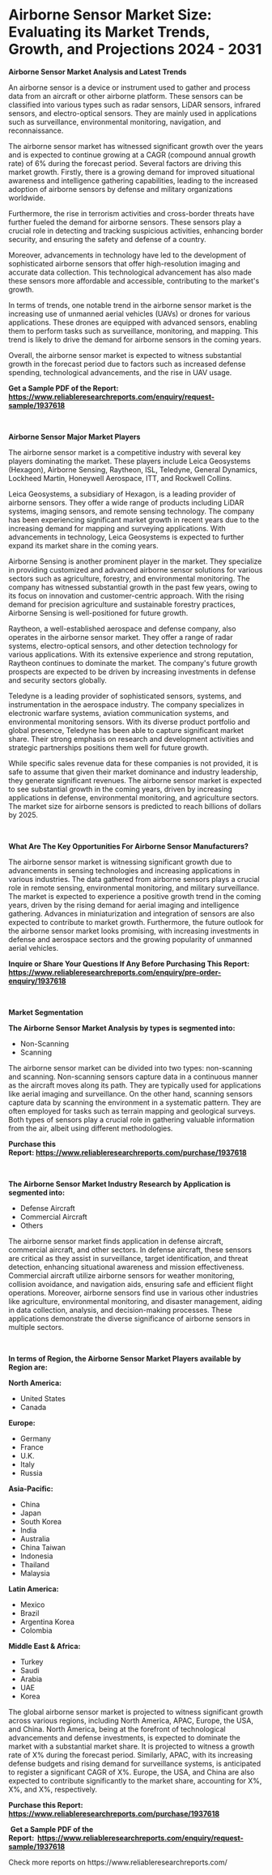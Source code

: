 <p><h1>Airborne Sensor Market Size: Evaluating its Market Trends, Growth, and Projections 2024 - 2031</h1></p><p><strong>Airborne Sensor Market Analysis and Latest Trends</strong></p>
<p><p>An airborne sensor is a device or instrument used to gather and process data from an aircraft or other airborne platform. These sensors can be classified into various types such as radar sensors, LiDAR sensors, infrared sensors, and electro-optical sensors. They are mainly used in applications such as surveillance, environmental monitoring, navigation, and reconnaissance.</p><p>The airborne sensor market has witnessed significant growth over the years and is expected to continue growing at a CAGR (compound annual growth rate) of 6% during the forecast period. Several factors are driving this market growth. Firstly, there is a growing demand for improved situational awareness and intelligence gathering capabilities, leading to the increased adoption of airborne sensors by defense and military organizations worldwide.</p><p>Furthermore, the rise in terrorism activities and cross-border threats have further fueled the demand for airborne sensors. These sensors play a crucial role in detecting and tracking suspicious activities, enhancing border security, and ensuring the safety and defense of a country.</p><p>Moreover, advancements in technology have led to the development of sophisticated airborne sensors that offer high-resolution imaging and accurate data collection. This technological advancement has also made these sensors more affordable and accessible, contributing to the market's growth.</p><p>In terms of trends, one notable trend in the airborne sensor market is the increasing use of unmanned aerial vehicles (UAVs) or drones for various applications. These drones are equipped with advanced sensors, enabling them to perform tasks such as surveillance, monitoring, and mapping. This trend is likely to drive the demand for airborne sensors in the coming years.</p><p>Overall, the airborne sensor market is expected to witness substantial growth in the forecast period due to factors such as increased defense spending, technological advancements, and the rise in UAV usage.</p></p>
<p><strong>Get a Sample PDF of the Report:&nbsp; <a href="https://www.reliableresearchreports.com/enquiry/request-sample/1937618">https://www.reliableresearchreports.com/enquiry/request-sample/1937618</a></strong></p>
<p>&nbsp;</p>
<p><strong>Airborne Sensor Major Market Players</strong></p>
<p><p>The airborne sensor market is a competitive industry with several key players dominating the market. These players include Leica Geosystems (Hexagon), Airborne Sensing, Raytheon, ISL, Teledyne, General Dynamics, Lockheed Martin, Honeywell Aerospace, ITT, and Rockwell Collins. </p><p>Leica Geosystems, a subsidiary of Hexagon, is a leading provider of airborne sensors. They offer a wide range of products including LiDAR systems, imaging sensors, and remote sensing technology. The company has been experiencing significant market growth in recent years due to the increasing demand for mapping and surveying applications. With advancements in technology, Leica Geosystems is expected to further expand its market share in the coming years.</p><p>Airborne Sensing is another prominent player in the market. They specialize in providing customized and advanced airborne sensor solutions for various sectors such as agriculture, forestry, and environmental monitoring. The company has witnessed substantial growth in the past few years, owing to its focus on innovation and customer-centric approach. With the rising demand for precision agriculture and sustainable forestry practices, Airborne Sensing is well-positioned for future growth.</p><p>Raytheon, a well-established aerospace and defense company, also operates in the airborne sensor market. They offer a range of radar systems, electro-optical sensors, and other detection technology for various applications. With its extensive experience and strong reputation, Raytheon continues to dominate the market. The company's future growth prospects are expected to be driven by increasing investments in defense and security sectors globally.</p><p>Teledyne is a leading provider of sophisticated sensors, systems, and instrumentation in the aerospace industry. The company specializes in electronic warfare systems, aviation communication systems, and environmental monitoring sensors. With its diverse product portfolio and global presence, Teledyne has been able to capture significant market share. Their strong emphasis on research and development activities and strategic partnerships positions them well for future growth.</p><p>While specific sales revenue data for these companies is not provided, it is safe to assume that given their market dominance and industry leadership, they generate significant revenues. The airborne sensor market is expected to see substantial growth in the coming years, driven by increasing applications in defense, environmental monitoring, and agriculture sectors. The market size for airborne sensors is predicted to reach billions of dollars by 2025.</p></p>
<p>&nbsp;</p>
<p><strong>What Are The Key Opportunities For Airborne Sensor Manufacturers?</strong></p>
<p><p>The airborne sensor market is witnessing significant growth due to advancements in sensing technologies and increasing applications in various industries. The data gathered from airborne sensors plays a crucial role in remote sensing, environmental monitoring, and military surveillance. The market is expected to experience a positive growth trend in the coming years, driven by the rising demand for aerial imaging and intelligence gathering. Advances in miniaturization and integration of sensors are also expected to contribute to market growth. Furthermore, the future outlook for the airborne sensor market looks promising, with increasing investments in defense and aerospace sectors and the growing popularity of unmanned aerial vehicles.</p></p>
<p><strong>Inquire or Share Your Questions If Any Before Purchasing This Report: <a href="https://www.reliableresearchreports.com/enquiry/pre-order-enquiry/1937618">https://www.reliableresearchreports.com/enquiry/pre-order-enquiry/1937618</a></strong></p>
<p>&nbsp;</p>
<p><strong>Market Segmentation</strong></p>
<p><strong>The Airborne Sensor Market Analysis by types is segmented into:</strong></p>
<p><ul><li>Non-Scanning</li><li>Scanning</li></ul></p>
<p><p>The airborne sensor market can be divided into two types: non-scanning and scanning. Non-scanning sensors capture data in a continuous manner as the aircraft moves along its path. They are typically used for applications like aerial imaging and surveillance. On the other hand, scanning sensors capture data by scanning the environment in a systematic pattern. They are often employed for tasks such as terrain mapping and geological surveys. Both types of sensors play a crucial role in gathering valuable information from the air, albeit using different methodologies.</p></p>
<p><strong>Purchase this Report:&nbsp;<a href="https://www.reliableresearchreports.com/purchase/1937618">https://www.reliableresearchreports.com/purchase/1937618</a></strong></p>
<p>&nbsp;</p>
<p><strong>The Airborne Sensor Market Industry Research by Application is segmented into:</strong></p>
<p><ul><li>Defense Aircraft</li><li>Commercial Aircraft</li><li>Others</li></ul></p>
<p><p>The airborne sensor market finds application in defense aircraft, commercial aircraft, and other sectors. In defense aircraft, these sensors are critical as they assist in surveillance, target identification, and threat detection, enhancing situational awareness and mission effectiveness. Commercial aircraft utilize airborne sensors for weather monitoring, collision avoidance, and navigation aids, ensuring safe and efficient flight operations. Moreover, airborne sensors find use in various other industries like agriculture, environmental monitoring, and disaster management, aiding in data collection, analysis, and decision-making processes. These applications demonstrate the diverse significance of airborne sensors in multiple sectors.</p></p>
<p>&nbsp;</p>
<p><strong>In terms of Region, the Airborne Sensor Market Players available by Region are:</strong></p>
<p>
    <p> <strong> North America: </strong>
        <ul>
            <li>United States</li>
            <li>Canada</li>
        </ul>
        </p> 
    <p> <strong> Europe: </strong>
        <ul>
            <li>Germany</li>
            <li>France</li>
            <li>U.K.</li>
            <li>Italy</li>
            <li>Russia</li>
        </ul>
        </p> 
    <p> <strong> Asia-Pacific: </strong>
        <ul>
            <li>China</li>
            <li>Japan</li>
            <li>South Korea</li>
            <li>India</li>
            <li>Australia</li>
            <li>China Taiwan</li>
            <li>Indonesia</li>
            <li>Thailand</li>
            <li>Malaysia</li>
        </ul>
        </p> 
    <p> <strong> Latin America: </strong>
        <ul>
            <li>Mexico</li>
            <li>Brazil</li>
            <li>Argentina Korea</li>
            <li>Colombia</li>
        </ul>
        </p> 
    <p> <strong> Middle East & Africa: </strong>
        <ul>
            <li>Turkey</li>
            <li>Saudi</li>
            <li>Arabia</li>
            <li>UAE</li>
            <li>Korea</li>
        </ul>
    </p>
    </p>
<p><p>The global airborne sensor market is projected to witness significant growth across various regions, including North America, APAC, Europe, the USA, and China. North America, being at the forefront of technological advancements and defense investments, is expected to dominate the market with a substantial market share. It is projected to witness a growth rate of X% during the forecast period. Similarly, APAC, with its increasing defense budgets and rising demand for surveillance systems, is anticipated to register a significant CAGR of X%. Europe, the USA, and China are also expected to contribute significantly to the market share, accounting for X%, X%, and X%, respectively.</p></p>
<p><strong>Purchase this Report: <a href="https://www.reliableresearchreports.com/purchase/1937618">https://www.reliableresearchreports.com/purchase/1937618</a></strong></p>
<p>&nbsp;<strong>Get a Sample PDF of the Report:&nbsp;&nbsp;<a href="https://www.reliableresearchreports.com/enquiry/request-sample/1937618">https://www.reliableresearchreports.com/enquiry/request-sample/1937618</a></strong></p>
<p><strong></strong></p>
<p>Check more reports on https://www.reliableresearchreports.com/</p>